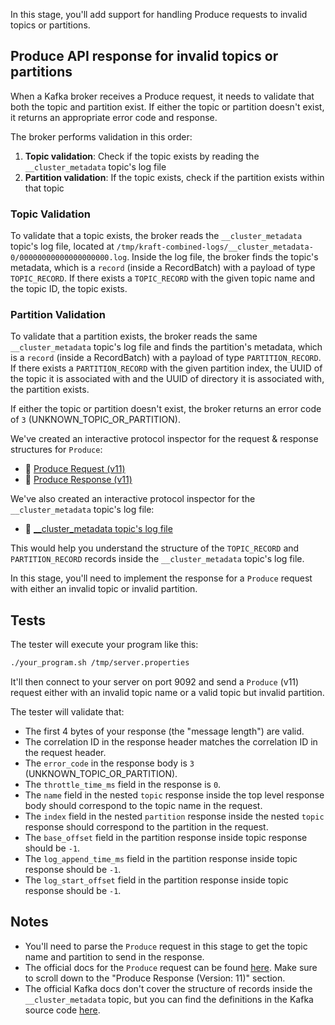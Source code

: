 In this stage, you'll add support for handling Produce requests to invalid topics or partitions.

## Produce API response for invalid topics or partitions

When a Kafka broker receives a Produce request, it needs to validate that both the topic and partition exist. If either the topic or partition doesn't exist, it returns an appropriate error code and response.

The broker performs validation in this order:
1. **Topic validation**: Check if the topic exists by reading the `__cluster_metadata` topic's log file
2. **Partition validation**: If the topic exists, check if the partition exists within that topic

### Topic Validation

To validate that a topic exists, the broker reads the `__cluster_metadata` topic's log file, located at `/tmp/kraft-combined-logs/__cluster_metadata-0/00000000000000000000.log`. Inside the log file, the broker finds the topic's metadata, which is a `record` (inside a RecordBatch) with a payload of type `TOPIC_RECORD`. If there exists a `TOPIC_RECORD` with the given topic name and the topic ID, the topic exists.

### Partition Validation

To validate that a partition exists, the broker reads the same `__cluster_metadata` topic's log file and finds the partition's metadata, which is a `record` (inside a RecordBatch) with a payload of type `PARTITION_RECORD`. If there exists a `PARTITION_RECORD` with the given partition index, the UUID of the topic it is associated with and the UUID of directory it is associated with, the partition exists.

If either the topic or partition doesn't exist, the broker returns an error code of `3` (UNKNOWN_TOPIC_OR_PARTITION).

We've created an interactive protocol inspector for the request & response structures for `Produce`:

- 🔎 [Produce Request (v11)](https://binspec.org/kafka-produce-request-v11)
- 🔎 [Produce Response (v11)](https://binspec.org/kafka-produce-response-v11)

We've also created an interactive protocol inspector for the `__cluster_metadata` topic's log file:
- 🔎 [__cluster_metadata topic's log file](https://binspec.org/kafka-cluster-metadata)

This would help you understand the structure of the `TOPIC_RECORD` and `PARTITION_RECORD` records inside the `__cluster_metadata` topic's log file.

In this stage, you'll need to implement the response for a `Produce` request with either an invalid topic or invalid partition.

## Tests

The tester will execute your program like this:

```bash
./your_program.sh /tmp/server.properties
```

It'll then connect to your server on port 9092 and send a `Produce` (v11) request either with an invalid topic name or a valid topic but invalid partition.

The tester will validate that:

- The first 4 bytes of your response (the "message length") are valid.
- The correlation ID in the response header matches the correlation ID in the request header.
- The `error_code` in the response body is `3` (UNKNOWN_TOPIC_OR_PARTITION).
- The `throttle_time_ms` field in the response is `0`.
- The `name` field in the nested `topic` response inside the top level response body should correspond to the topic name in the request.
- The `index` field in the nested `partition` response inside the nested `topic` response should correspond to the partition in the request.
- The `base_offset` field in the partition response inside topic response should be `-1`.
- The `log_append_time_ms` field in the partition response inside topic response should be `-1`.
- The `log_start_offset` field in the partition response inside topic response should be `-1`.

## Notes

- You'll need to parse the `Produce` request in this stage to get the topic name and partition to send in the response.
- The official docs for the `Produce` request can be found [here](https://kafka.apache.org/protocol.html#The_Messages_Produce). Make sure to scroll down to the "Produce Response (Version: 11)" section.
- The official Kafka docs don't cover the structure of records inside the `__cluster_metadata` topic, but you can find the definitions in the Kafka source code [here](https://github.com/apache/kafka/tree/5b3027dfcbcb62d169d4b4421260226e620459af/metadata/src/main/resources/common/metadata).
